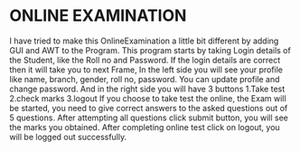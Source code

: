 # ONLINE EXAMINATION

I have tried to make this OnlineExamination a little bit different by adding GUI and AWT to the Program.
This program starts by taking Login details of the Student, like the Roll no and Password.
If the login details are correct then it will take you to next Frame, In the left side you will see your profile
like name, branch, gender, roll no, password. You can update profile and change password.
And in the right side you will have 3 buttons
1.Take test
2.check marks
3.logout
If you choose to take test the online, the Exam will be started, you need to give correct answers to the asked questions
out of 5 questions.
After attempting all questions click submit button, you will see the marks you obtained.
After completing online test click on logout, you will be logged out successfully.
